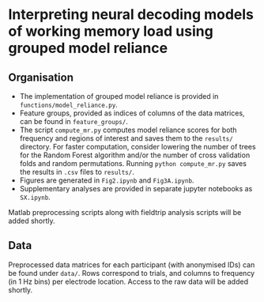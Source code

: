# Interpreting neural decoding models of working memory load using grouped model reliance

## Organisation 
* The implementation of grouped model reliance is provided in `functions/model_reliance.py`. 
* Feature groups, provided as indices of columns of the data matrices, can be found in `feature_groups/`.  
* The script `compute_mr.py` computes model reliance scores for both frequency and regions of interest and saves them to the `results/` directory. For faster computation, consider lowering the number of trees for the Random Forest algorithm and/or the number of cross validation folds and random permutations. Running `python compute_mr.py` saves the results in `.csv` files to `results/`.
* Figures are generated in `Fig2.ipynb` and `Fig3A.ipynb`.  
* Supplementary analyses are provided in separate jupyter notebooks as `SX.ipynb`.  

Matlab preprocessing scripts along with fieldtrip analysis scripts will be added shortly.

## Data 
Preprocessed data matrices for each participant (with anonymised IDs) can be found under `data/`. Rows correspond to trials, and columns to frequency (in 1 Hz bins) per electrode location. Access to the raw data will be added shortly.
